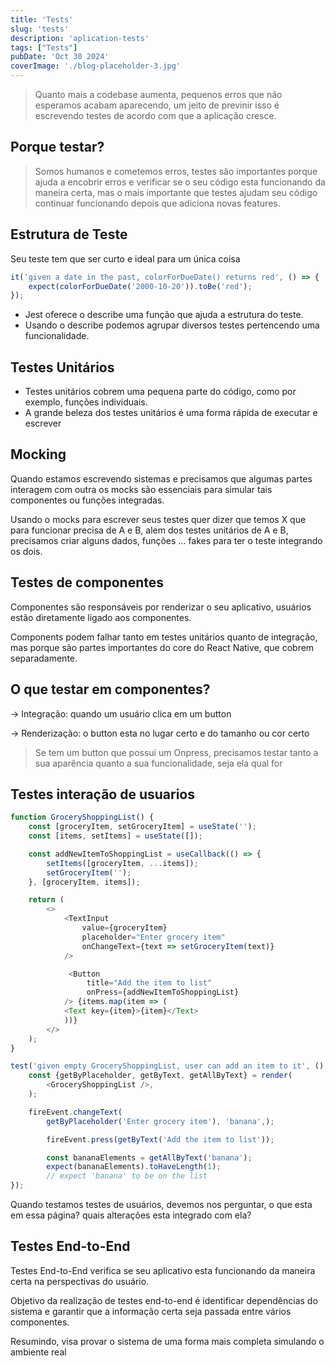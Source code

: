 ```yaml
---
title: 'Tests'
slug: 'tests'
description: 'aplication-tests'
tags: ["Tests"]
pubDate: 'Oct 30 2024'
coverImage: './blog-placeholder-3.jpg'
---
```


> Quanto mais a codebase aumenta, pequenos erros que não esperamos acabam aparecendo, um jeito de previnir isso é escrevendo testes de acordo com que a aplicação cresce.


## Porque testar?
> Somos humanos e cometemos erros, testes são importantes porque ajuda a encobrir erros e verificar se o seu código esta funcionando da maneira certa, mas o mais importante que testes ajudam seu código continuar funcionando depois que adiciona novas features.

## Estrutura de Teste

Seu teste tem que ser curto e ideal para um única coisa

```javascript
it('given a date in the past, colorForDueDate() returns red', () => { 
    expect(colorForDueDate('2000-10-20')).toBe('red'); 
});
```

- Jest oferece o describe uma função que ajuda a estrutura do teste.
- Usando o describe podemos agrupar diversos testes pertencendo uma funcionalidade.

## Testes Unitários
- Testes unitários cobrem uma pequena parte do código, como por exemplo, funções individuais.
- A grande beleza dos testes unitários é uma forma rápida de executar e escrever

## Mocking

Quando estamos escrevendo sistemas e precisamos que algumas partes interagem com outra os mocks são essenciais para simular tais componentes ou funções integradas.

Usando o mocks para escrever seus testes quer dizer que temos X que para funcionar precisa de A e B, alem dos testes unitários de A e B, precisamos criar alguns dados, funções … fakes para ter o teste integrando os dois.

## Testes de componentes
Componentes são responsáveis por renderizar o seu aplicativo, usuários estão diretamente ligado aos componentes.

Components podem falhar tanto em testes unitários quanto de integração, mas porque são partes importantes do core do React Native, que cobrem separadamente.

## O que testar em componentes?

→ Integração: quando um usuário clica em um button

→ Renderização: o button esta no lugar certo e do tamanho ou cor certo

>Se tem um button que possui um Onpress, precisamos testar tanto a sua aparência quanto a sua funcionalidade, seja ela qual for

## Testes interação de usuarios
```javascript
function GroceryShoppingList() {
	const [groceryItem, setGroceryItem] = useState('');
	const [items, setItems] = useState([]);

	const addNewItemToShoppingList = useCallback(() => {
		setItems([groceryItem, ...items]);
		setGroceryItem('');
	}, [groceryItem, items]);

	return (
		<>
			<TextInput
				value={groceryItem}
				placeholder="Enter grocery item"
				onChangeText={text => setGroceryItem(text)}
			/>

			 <Button
				 title="Add the item to list"
				 onPress={addNewItemToShoppingList}
			/> {items.map(item => (
			<Text key={item}>{item}</Text>
			))}
		</>
	);
}
```

```javascript
test('given empty GroceryShoppingList, user can add an item to it', () =>{
	const {getByPlaceholder, getByText, getAllByText} = render(
		<GroceryShoppingList />,
	);

	fireEvent.changeText(
		getByPlaceholder('Enter grocery item'), 'banana',);

		fireEvent.press(getByText('Add the item to list'));

		const bananaElements = getAllByText('banana');
		expect(bananaElements).toHaveLength(1);
		// expect 'banana' to be on the list
});
```

Quando testamos testes de usuários, devemos nos perguntar, o que esta em essa página? quais alterações esta integrado com ela?

## Testes End-to-End

Testes End-to-End verifica se seu aplicativo esta funcionando da maneira certa na perspectivas do usuário.

Objetivo da realização de testes end-to-end é identificar dependências do sistema e garantir que a informação certa seja passada entre vários componentes.

Resumindo, visa provar o sistema de uma forma mais completa simulando o ambiente real
